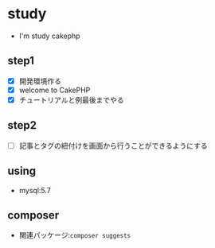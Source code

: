 # study

- I'm study cakephp

## step1

- [x] 開発環境作る
- [x] welcome to CakePHP
- [x] チュートリアルと例最後までやる

## step2

- [ ] 記事とタグの紐付けを画面から行うことができるようにする

## using

- mysql:5.7

## composer

- 関連パッケージ:`composer suggests`
